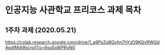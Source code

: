 # 인공지능 사관학교 프리코스 과제 목차

## 1주차 과제 (2020.05.21)
https://colab.research.google.com/drive/1_a9PsZq8Qvhn7hYzD9KQyRWQdApdIMdt#scrollTo=6sqSxBiPRyN0

